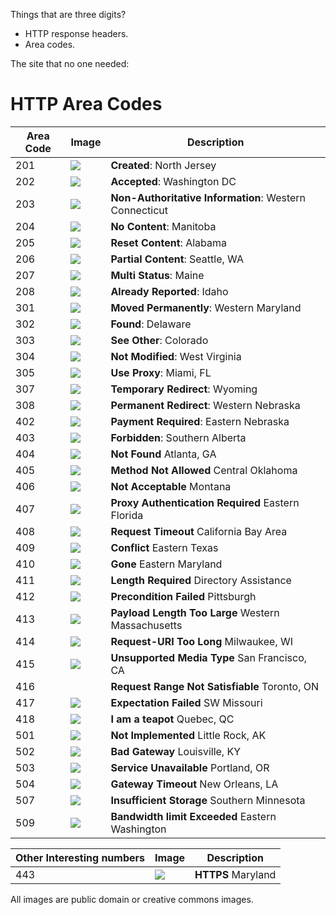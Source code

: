 Things that are three digits? 
* HTTP response headers.  
* Area codes.

The site that no one needed:

# HTTP Area Codes

|Area Code | Image | Description|
|---|---|---|
|201| ![](images/201.png) | **Created**: North Jersey|
|202| ![](images/202.png) | **Accepted**: Washington DC|
|203| ![](images/203.png) | **Non-Authoritative Information**: Western Connecticut|
|204| ![](images/204.png) | **No Content**: Manitoba|
|205| ![](images/205.png) | **Reset Content**: Alabama|
|206| ![](images/206.png) | **Partial Content**: Seattle, WA|
|207| ![](images/207.png) | **Multi Status**: Maine|
|208| ![](images/208.png) | **Already Reported**: Idaho|
|301| ![](images/301.png) | **Moved Permanently**: Western Maryland|
|302| ![](images/302.png) | **Found**: Delaware|
|303| ![](images/303.png) | **See Other**: Colorado|
|304| ![](images/304.png) | **Not Modified**: West Virginia|
|305| ![](images/305.png) | **Use Proxy**: Miami, FL|
|307| ![](images/307.png) | **Temporary Redirect**: Wyoming|
|308| ![](images/402.png) | **Permanent Redirect**: Western Nebraska|
|402| ![](images/402.png)| **Payment Required**: Eastern Nebraska|
|403  |![](images/403.png) | **Forbidden**: Southern Alberta|
| 404| ![](images/404.png)| **Not Found** Atlanta, GA|
|405 | ![](images/405.png)|**Method Not Allowed** Central Oklahoma |
|406 | ![](images/406.png)|**Not Acceptable** Montana |
|407 | ![](images/407.png)|**Proxy Authentication Required** Eastern Florida |
|408 | ![](images/408.png)|**Request Timeout** California Bay Area |
|409 | ![](images/409.png)|**Conflict** Eastern Texas |
|410 | ![](images/410.png)|**Gone** Eastern Maryland |
|411 | ![](images/411.png)|**Length Required** Directory Assistance |
|412 | ![](images/412.png)|**Precondition Failed** Pittsburgh |
|413 | ![](images/413.png)|**Payload Length Too Large** Western Massachusetts |
|414 | ![](images/414.png)|**Request-URI Too Long** Milwaukee, WI |
|415 | ![](images/415.png)|**Unsupported Media Type** San Francisco, CA|
|416 | |**Request Range Not Satisfiable** Toronto, ON|
|417 | ![](images/417.gif)|**Expectation Failed** SW Missouri|
|418 |![](images/418.jpg) |**I am a teapot** Quebec, QC|
|501 |![](images/501.png) |**Not Implemented** Little Rock, AK|
|502 |![](images/502.png) |**Bad Gateway** Louisville, KY|
|503 |![](images/503.png) |**Service Unavailable** Portland, OR|
|504|![](images/504.png) |**Gateway Timeout** New Orleans, LA|
|507|![](images/507.png) |**Insufficient Storage** Southern Minnesota|
|509|![](images/509.png) |**Bandwidth limit Exceeded** Eastern Washington|

|Other Interesting numbers | Image | Description|
|---|---|---|
|443 | ![](images/410.png)|**HTTPS** Maryland |

All images are public domain or creative commons images.